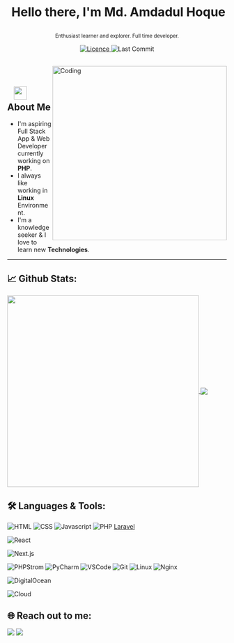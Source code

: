 # <p align="center">️ **Hello there, I'm Md. Amdadul Hoque** </p>
<p align="center">️<small>Enthusiast learner and explorer. Full time developer.</small></p>

<p align="center">
<a href="https://img.shields.io/github/license/amdadul/amdadul">
<img alt="Licence" src="https://img.shields.io/github/license/amdadul/amdadul?color=brightgreen&label=LICENCE&logo=MIT"/>
</a>
<img alt="Last Commit" src="https://img.shields.io/github/last-commit/amdadul/amdadul?logo=markdown&label=LAST+UPDATE&color=29bf12&style=flat">
</p>
</br>
<img align="right" alt="Coding" width="400" src="https://media.giphy.com/media/Y4ak9Ki2GZCbJxAnJD/giphy.gif">
</br>

## &nbsp; &nbsp;<img src="https://media.giphy.com/media/WUlplcMpOCEmTGBtBW/giphy.gif" width="30"> **About Me**

- I'm aspiring Full Stack App & Web Developer currently working on **PHP**.
- I always like working in **Linux** Environment.
- I'm a knowledge seeker & I love to learn new **Technologies**.

---

## 📈 **Github Stats:**

<a href="https://github.com/amdadul">
<img width="440" align="center" src="https://github-readme-stats.vercel.app/api?username=amdadul&show_icons=true&include_all_commits=true&theme=blue-green&count_private=true">
</a>
<a href="https://github.com/amdadul/github-readme-stats">
<img align="center" src="https://github-readme-stats.anuraghazra1.vercel.app/api/top-langs/?username=amdadul&layout=compact&theme=blue-green" />
</a>

</br>

## 🛠️ **Languages & Tools:**

![HTML](https://img.shields.io/badge/html%20-%23E34F26.svg?&style=for-the-badge&logo=html5&logoColor=white)
![CSS](https://img.shields.io/badge/css%20-%231572B6.svg?&style=for-the-badge&logo=css3&logoColor=white)
![Javascript](https://img.shields.io/badge/-Javascript-ffb400?style=for-the-badge&logo=javascript&logoColor=ffff3f)
![PHP](https://img.shields.io/badge/-Php-blue?style=for-the-badge&logo=php)
[Laravel](https://img.shields.io/badge/laravel--#F05032?style=for-the-badge&logo=laravel&logoColor=white)

![React](https://img.shields.io/badge/react--#61DAFB?style=for-the-badge&logo=react&logoColor=white)

![Next.js](https://img.shields.io/badge/next.js--#000000?style=for-the-badge&logo=nextjs&logoColor=white)   


![PHPStrom](https://img.shields.io/badge/-Phpstorm-019733?style=for-the-badge&logo=phpstorm)
![PyCharm](https://img.shields.io/badge/-Pycharm-019733?style=for-the-badge&logo=pycharm)
![VSCode](https://img.shields.io/badge/-vscode-007ACC?style=for-the-badge&logo=visual-studio-code)
![Git](https://img.shields.io/badge/git%20-%23F05032.svg?&style=for-the-badge&logo=git&logoColor=white)
![Linux](https://img.shields.io/badge/-linux-FCC624?style=for-the-badge&logo=linux&logoColor=black)
![Nginx](https://img.shields.io/badge/nginx--#0000FF?style=for-the-badge&logo=nginx&logoColor=white)

![DigitalOcean](https://img.shields.io/badge/digitalocean--#0077B5?style=for-the-badge&logo=digitalocean&logoColor=white)

![Cloud](https://img.shields.io/badge/cloud--#007BFF?style=for-the-badge&logo=cloudsmith&logoColor=white)

## 🌐 **Reach out to me:** ️

[<img src="https://img.shields.io/badge/LinkedIn-eahoque-informational?style=for-the-badge&labelColor=black&logo=linkedin&logoColor=0077b5&&color=0077b5"/>][linkedin]
[<img src="https://img.shields.io/badge/Gmail-amdadulhaque05@gmail.com-informational?style=for-the-badge&labelColor=black&logoColor=d14836&logo=gmail&color=d14836"/>][gmail]

[comment]: <> ([<img src="https://img.shields.io/badge/Github-amdadul?style=for-the-badge&labelColor=black&logo=github&color=7d88e6"/>][github])

[comment]: <> ([<img src="https://img.shields.io/badge/Twitter-@ea_hoque-informational?style=for-the-badge&labelColor=black&logo=twitter&logoColor=#1DA1F2&color=1da1f2"/>][twitter])

<!-- Links of Definitions -->

[linkedin]: https://www.linkedin.com/in/eahoque
[gmail]: mailto:amdadulhaque05@gmail.com "Lets connect through email"
[github]: https://github.com/amdadul
[licence]: https://github.com/amdadul/amdadul/LICENSE

[comment]: <> ([twitter]: https://twitter.com/ea_hoque)
[facebook]: https://facebook.com/engr.amdadulhaque

